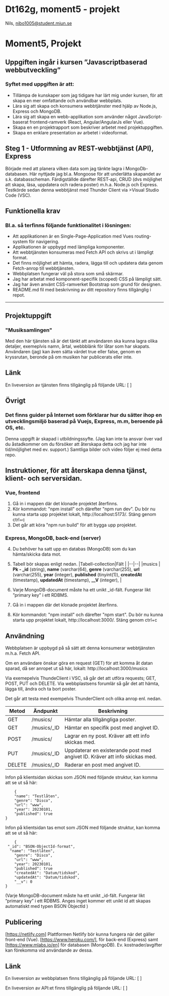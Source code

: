
# Dt162g, moment5 - projekt
 Nils, 
 nibo1005@student.miun.se


# Moment5, Projekt
## Uppgiften ingår i kursen ”Javascriptbaserad webbutveckling”

### Syftet med uppgiften är att:
*    Tillämpa de kunskaper som jag tidigare har lärt mig under kursen, för att skapa en mer omfattande och användbar webbplats.
*    Lära sig att skapa och konsumera webbtjänster med hjälp av Node.js, Express och MongoDB.
*    Lära sig att skapa en webb-applikation som använder något JavaScript-baserat frontend-ramverk (React, Angular/AngularJs eller Vue).
*    Skapa en en projektrapport som beskriver arbetet med projektuppgiften.
*    Skapa en enklare presentation av arbetet i videoformat.

##  Steg 1 - Utformning av REST-webbtjänst (API), Express
Började med att planera vilken data som jag tänkte lagra i MongoDb-databasen.
Här nyttjade jag bl.a. Mongoose för att underlätta skapandet av s.k. databasscheman.
Färdigställde därefter REST-api, CRUD (dvs möjlighet att skapa, läsa, uppdatera och radera poster) m.h.a. Node.js och Express.
Testkörde sedan denna webbtjänst med Thunder Client via >Visual Studio Code (VSC). 

## Funktionella krav
### Bl.a. så terfinns följande funktionalitet i lösningen:
*    Att applikationen är en Single-Page-Application med Vues routing-system för navigering.
*    Applikationen är uppbygd med lämpliga komponenter.
*    Att webbtjänsten konsumeras med Fetch API och skrivs ut i lämpligt format.
*    Det finns möjlighet att hämta, radera, lägga till och updatera data genom Fetch-anrop till webbtjänsten.
*    Webbplatsen fungerar väl på stora som små skärmar.
*    Jag har arbetat med komponent-specifik (scoped) CSS på lämpligt sätt.
*    Jag har även använt CSS-ramverket Bootstrap som grund för designen. 
*    README.md fil med beskrivning av ditt repository finns tillgänglig i repot.

----------------


## Projektuppgift
### "Musiksamlingen"
Med den här tjänsten så är det tänkt att användaren ska kunna lagra olika detaljer, exemeplvis namn, årtal, webbblänk för 
låtar som har skapats. Användaren (jag) kan även sätta värdet true eller false, genom en kryssrutan, beronde på
om musiken har publicerats eller inte.

## Länk
En liveversion av tjänsten finns tillgänglig på följande URL: 
[   ]

## Övrigt
### Det finns guider på Internet som förklarar hur du sätter ihop en utvecklingsmiljö baserad på Vuejs, Express, m.m, beroende på OS, etc.
Denna uppgift är skapad i utbildningssyfte.
(Jag kan inte ta ansvar över vad du åstadkommer om du försöker att återskapa detta och jag har inte tid/möjlighet med ev. support.)
Samtliga bilder och video följer ej med detta repo.

## Instruktioner, för att återskapa denna tjänst, klient- och serversidan.
### Vue, frontend

1. Gå in i mappen där det klonade projektet återfinns.
2. Kör kommandot: "npm install" och därefter "npm run dev".
Du bör nu kunna starta upp projektet lokalt, http://localhost:5173/. Stäng genom ctrl+c
3. Det går att köra "npm run build" för att bygga upp projektet.

### Express, MongoDB, back-end (server)
4. Du behöver ha satt upp en databas (MongoDB) som du kan hämta/skicka data mot.
5. Tabell bör skapas enligt nedan.
|Tabell-collection|Fält  |
|--|--|
|musics  | **Pk - _id** (string), **name** (varchar(64), **genre** (varchar(255), **url** (varchar(255), **year** (integer), **published** (tinyint(1)), **createdAt** (timestamp), **updatedAt** (timestamp), **__V** (integer),    |

6. Varje MongoDB-document måste ha ett unikt _id-fält.
Fungerar likt ”primary key” i ett RDBMS.
7. Gå in i mappen där det klonade projektet återfinns.
8. Kör kommandot: "npm install" och därefter "npm start".
Du bör nu kunna starta upp projektet lokalt, http://localhost:3000/. Stäng genom ctrl+c

## Användning
Webbplatsen är uppbygd på så sätt att denna konsumerar webbtjänsten m.h.a. Fetch API.

Om en användare önskar göra en request (GET) för att komma åt datan sparad,
då ser anropet ut så här, lokalt:
http://localhost:3000/musics

Via exemepelvis ThundeClient i VSC, så går det att utföra requests; GET, POST, PUT och DELETE.
Via webbplastsens forumlär så går det att hämta, lägga till, ändra och ta bort poster.

Det går att testa med exempelvis ThunderClient och olika anrop enl. nedan.

|Metod  |Ändpunkt     	         |Beskrivning                                                                           |
|-------|-----------------------|--------------------------------------------------------------------------------------|
|GET    |/musics/	         |Hämtar alla tillgängliga poster.                                                      |
|GET    |/musics/_ID      	  |Hämtar en specifik post med angivet ID.                                               |
|POST   |/musics/	         |Lagrar en ny post. Kräver att ett info skickas med.                        	    |
|PUT    |/musics/_ID  		 |Uppdaterar en existerande post med angivet ID. Kräver att info skickas med.	    |
|DELETE |/musics/_ID    	 |Raderar en post med angivet ID.                                                       |

Infon på klientsidan skickas som JSON med följande struktur, kan komma att se ut så här:

```
    {
    "name": "Testlåten",
    "genre": "Disco",
    "url": "www",
    "year": 20230101,
    "published": true
}

```

Infon på klientsidan tas emot som JSON med följande struktur, kan komma att se ut så här:

```
    {
 "_id": "BSON-ObjectId-format",
  "name": "Testlåten",
    "genre": "Disco",
    "url": "www",
    "year": 20230101,
    "published": true
    "createdAt": "Datum/tidskod",
    "updatedAt": "Datum/tidskod",
    "__v": 0
}

```
(Varje MongoDB-document måste ha ett unikt _id-fält.
Fungerar likt ”primary key” i ett RDBMS.
Anges inget kommer ett unikt id att skapas automatiskt med typen
BSON ObjectId
)

## Publicering
[https://netlify.com]
Plattformen Netlify bör kunna fungera när det gäller front-end (Vue).
[https://www.heroku.com/], för back-end (Express) samt [https://www.mlabs.io/en] för databasen (MongoDB). 
Ev. kostnader/avgifter kan förekomma vid användande av dessa.

## Länk
En liveversion av webbplatsen finns tillgänglig på följande URL: 
[   ]

En liveversion av API:et finns tillgänglig på följande URL: 
[   ]
